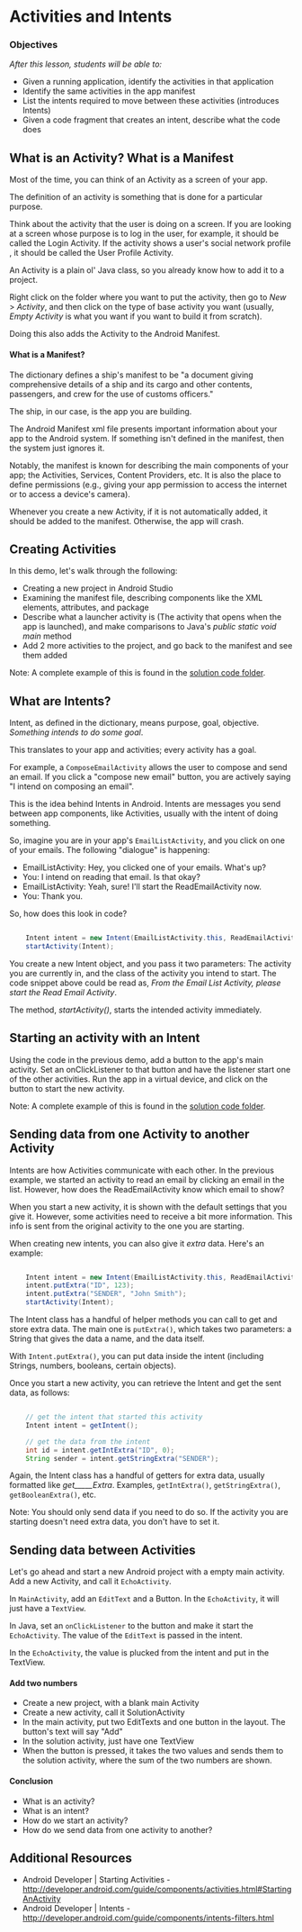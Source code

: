 
# Activities and Intents

### Objectives
*After this lesson, students will be able to:*

* Given a running application, identify the activities in that application
* Identify the same activities in the app manifest
* List the intents required to move between these activities (introduces Intents)
* Given a code fragment that creates an intent, describe what the code does

## What is an Activity? What is a Manifest 

Most of the time, you can think of an Activity as a screen of your app.

The definition of an activity is something that is done for a particular purpose.

Think about the activity that the user is doing on a screen. If you are looking at a screen whose purpose is to log in the user, for example, it should be called the Login Activity. If the activity shows a user's social network profile , it should be called the User Profile Activity.

An Activity is a plain ol' Java class, so you already know how to add it to a project.

Right click on the folder where you want to put the activity, then go to *New* > *Activity*, and then click on the type of base activity you want (usually, *Empty Activity* is what you want if you want to build it from scratch).

Doing this also adds the Activity to the Android Manifest.

#### What is a Manifest?

The dictionary defines a ship's manifest to be "a document giving comprehensive details of a ship and its cargo and other contents, passengers, and crew for the use of customs officers."

The ship, in our case, is the app you are building.

The Android Manifest xml file presents important information about your app to the Android system. If something isn't defined in the manifest, then the system just ignores it.

Notably, the manifest is known for describing the main components of your app; the Activities, Services, Content Providers, etc. It is also the place to define permissions (e.g., giving your app permission to access the internet or to access a device's camera).

Whenever you create a new Activity, if it is not automatically added, it should be added to the manifest. Otherwise, the app will crash.

## Creating Activities

In this demo, let's walk through the following:

* Creating a new project in Android Studio
* Examining the manifest file, describing components like the XML elements, attributes, and package
* Describe what a launcher activity is (The activity that opens when the app is launched), and make comparisons to Java's *public static void main* method
* Add 2 more activities to the project, and go back to the manifest and see them added

Note: A complete example of this is found in the [solution code folder](solution-code).

## What are Intents? 

Intent, as defined in the dictionary, means purpose, goal, objective. *Something intends to do some goal*.

This translates to your app and activities; every activity has a goal.

For example, a `ComposeEmailActivity` allows the user to compose and send an email. If you click a "compose new email" button, you are actively saying "I intend on composing an email".

This is the idea behind Intents in Android. Intents are messages you send between app components, like Activities, usually with the intent of doing something.

So, imagine you are in your app's `EmailListActivity`, and you click on one of your emails. The following "dialogue" is happening:

- EmailListActivity: Hey, you clicked one of your emails. What's up?
- You: I intend on reading that email. Is that okay?
- EmailListActivity: Yeah, sure! I'll start the ReadEmailActivity now.
- You: Thank you.

So, how does this look in code?

```java

	Intent intent = new Intent(EmailListActivity.this, ReadEmailActivity.class);
	startActivity(Intent);

```

You create a new Intent object, and you pass it two parameters: The activity you are currently in, and the class of the activity you intend to start. The code snippet above could be read as, *From the Email List Activity, please start the Read Email Activity*.

The method, *startActivity()*, starts the intended activity immediately.

## Starting an activity with an Intent 

Using the code in the previous demo, add a button to the app's main activity. Set an onClickListener to that button and have the listener start one of the other activities. Run the app in a virtual device, and click on the button to start the new activity.

Note: A complete example of this is found in the [solution code folder](solution-code).

## Sending data from one Activity to another Activity 

Intents are how Activities communicate with each other. In the previous example, we started an activity to read an email by clicking an email in the list. However, how does the ReadEmailActivity know which email to show?

When you start a new activity, it is shown with the default settings that you give it. However, some activities need to receive a bit more information. This info is sent from the original activity to the one you are starting.

When creating new intents, you can also give it *extra* data. Here's an example:

```java

	Intent intent = new Intent(EmailListActivity.this, ReadEmailActivity.class);
	intent.putExtra("ID", 123);
	intent.putExtra("SENDER", "John Smith");
	startActivity(Intent);

```

The Intent class has a handful of helper methods you can call to get and store extra data. The main one is `putExtra()`, which takes two parameters: a String that gives the data a name, and the data itself.

With `Intent.putExtra()`, you can put data inside the intent (including Strings, numbers, booleans, certain objects).

Once you start a new activity, you can retrieve the Intent and get the sent data, as follows:

```java

	// get the intent that started this activity
	Intent intent = getIntent();

	// get the data from the intent
	int id = intent.getIntExtra("ID", 0);
	String sender = intent.getStringExtra("SENDER");

```

Again, the Intent class has a handful of getters for extra data, usually formatted like *get_____Extra*. Examples, `getIntExtra()`, `getStringExtra()`, `getBooleanExtra()`, etc.

Note: You should only send data if you need to do so. If the activity you are starting doesn't need extra data, you don't have to set it.

## Sending data between Activities 

Let's go ahead and start a new Android project with a empty main activity. Add a new Activity, and call it `EchoActivity`.

In `MainActivity`, add an `EditText` and a Button. In the `EchoActivity`, it will just have a `TextView`.

In Java, set an `onClickListener` to the button and make it start the `EchoActivity`. The value of the `EditText` is passed in the intent.

In the `EchoActivity`, the value is plucked from the intent and put in the TextView.


#### Add two numbers 

* Create a new project, with a blank main Activity
* Create a new activity, call it SolutionActivity
* In the main activity, put two EditTexts and one button in the layout. The button's text will say "Add"
* In the solution activity, just have one TextView
* When the button is pressed, it takes the two values and sends them to the solution activity, where the sum of the two numbers are shown.


#### Conclusion
- What is an activity?
- What is an intent?
- How do we start an activity?
- How do we send data from one activity to another?

## Additional Resources

* Android Developer | Starting Activities - http://developer.android.com/guide/components/activities.html#StartingAnActivity
* Android Developer | Intents - http://developer.android.com/guide/components/intents-filters.html
